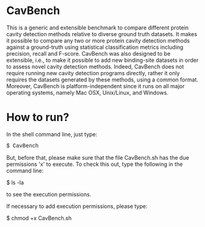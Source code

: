 # CavBench
This is a generic and extensible benchmark to compare different protein cavity detection methods relative to diverse ground truth datasets. It makes it possible to compare any two or more protein cavity detection methods against a ground-truth using statistical classification metrics including precision, recall and F-score. CavBench was also designed to be extensible, i.e., to make it possible to add new binding-site datasets in order to assess novel  cavity detection methods. Indeed, CavBench does not require running new cavity detection programs directly, rather it only requires the datasets generated by these methods, using a common format. Moreover, CavBench is platform-independent since it runs on all major operating systems, namely Mac OSX, Unix/Linux, and Windows.
# How to run?
In the shell command line, just type:

<font face="Courier New">$ CavBench</font>

But, before that, please make sure that the file CavBench.sh has the due permissions 'x' to execute. To check this out, type the following in the command line:

$ ls -la 

to see the execution permissions. 

If necessary to add execution permissions, please type:

$ chmod +x CavBench.sh



